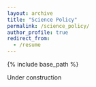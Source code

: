 ```yaml
---
layout: archive
title: "Science Policy"
permalink: /science_policy/
author_profile: true
redirect_from:
  - /resume
---
```


{% include base_path %}

Under construction
